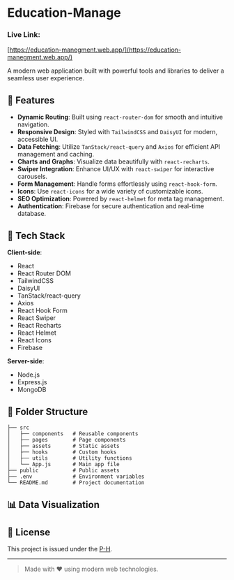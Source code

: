 # Education-Manage

### Live Link:

[https://education-manegment.web.app/](https://education-manegment.web.app/)

A modern web application built with powerful tools and libraries to deliver a seamless user experience.

## 🌟 Features

- **Dynamic Routing**: Built using `react-router-dom` for smooth and intuitive navigation.
- **Responsive Design**: Styled with `TailwindCSS` and `DaisyUI` for modern, accessible UI.
- **Data Fetching**: Utilize `TanStack/react-query` and `Axios` for efficient API management and caching.
- **Charts and Graphs**: Visualize data beautifully with `react-recharts`.
- **Swiper Integration**: Enhance UI/UX with `react-swiper` for interactive carousels.
- **Form Management**: Handle forms effortlessly using `react-hook-form`.
- **Icons**: Use `react-icons` for a wide variety of customizable icons.
- **SEO Optimization**: Powered by `react-helmet` for meta tag management.
- **Authentication**: Firebase for secure authentication and real-time database.

## 🚀 Tech Stack

**Client-side**:

- React
- React Router DOM
- TailwindCSS
- DaisyUI
- TanStack/react-query
- Axios
- React Hook Form
- React Swiper
- React Recharts
- React Helmet
- React Icons
- Firebase

**Server-side**:

- Node.js
- Express.js
- MongoDB

## 📂 Folder Structure

```plaintext
├── src
│   ├── components   # Reusable components
│   ├── pages        # Page components
│   ├── assets       # Static assets
│   ├── hooks        # Custom hooks
│   ├── utils        # Utility functions
│   └── App.js       # Main app file
├── public           # Public assets
├── .env             # Environment variables
└── README.md        # Project documentation
```

## 📊 Data Visualization

## 📄 License

This project is issued under the [P-H](https://www.programming-hero.com/).

---

> Made with ❤️ using modern web technologies.
